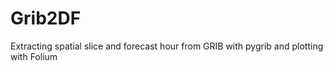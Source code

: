 # Grib2DF
Extracting spatial slice and forecast hour from GRIB with pygrib and plotting with Folium

